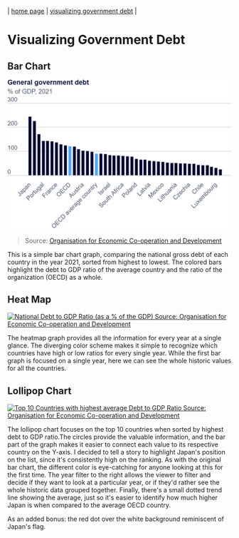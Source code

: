 | [home page](https://h-calderon.github.io/portfolio/) | [visualizing government debt](visualizing-government-debt.md) |

# Visualizing Government Debt

## Bar Chart

![bar chart gdp](debt-to-gdp.png)

> Source: <a href="https://www.oecd.org/en/data/indicators/general-government-debt.html?oecdcontrol-3122613a85-var3=2021">Organisation for Economic Co-operation and Development</a>

This is a simple bar chart graph, comparing the national gross debt of each country in the year 2021, sorted from highest to lowest. The colored bars highlight the debt to GDP ratio of the average country and the ratio of the organization (OECD) as a whole.

## Heat Map

<div class='tableauPlaceholder' id='viz1730578051935' style='position: relative'><noscript><a href='#'><img alt='National Debt to GDP Ratio (as a % of the GDP) Source: Organisation for Economic Co-operation and Development ' src='https:&#47;&#47;public.tableau.com&#47;static&#47;images&#47;De&#47;DebttoGDPRatio-Heatmap&#47;NationalDebttoGDPRatio&#47;1_rss.png' style='border: none' /></a></noscript><object class='tableauViz'  style='display:none;'><param name='host_url' value='https%3A%2F%2Fpublic.tableau.com%2F' /> <param name='embed_code_version' value='3' /> <param name='site_root' value='' /><param name='name' value='DebttoGDPRatio-Heatmap&#47;NationalDebttoGDPRatio' /><param name='tabs' value='no' /><param name='toolbar' value='yes' /><param name='static_image' value='https:&#47;&#47;public.tableau.com&#47;static&#47;images&#47;De&#47;DebttoGDPRatio-Heatmap&#47;NationalDebttoGDPRatio&#47;1.png' /> <param name='animate_transition' value='yes' /><param name='display_static_image' value='yes' /><param name='display_spinner' value='yes' /><param name='display_overlay' value='yes' /><param name='display_count' value='yes' /><param name='language' value='en-US' /></object></div>                
<script type='text/javascript'>                    
   var divElement = document.getElementById('viz1730578051935');                    
   var vizElement = divElement.getElementsByTagName('object')[0];                    
   vizElement.style.width='100%';vizElement.style.height=(divElement.offsetWidth*0.75)+'px';                    
   var scriptElement = document.createElement('script');                    
   scriptElement.src = 'https://public.tableau.com/javascripts/api/viz_v1.js';                    
   vizElement.parentNode.insertBefore(scriptElement, vizElement);                
</script>

The heatmap graph provides all the information for every year at a single glance. The diverging color scheme makes it simple to recognize which countries have high or low ratios for every single year. While the first bar graph is focused on a single year, here we can see the whole historic values for all the countries.

## Lollipop Chart

<div class='tableauPlaceholder' id='viz1730578089835' style='position: relative'><noscript><a href='#'><img alt='Top 10 Countries with highest average Debt to GDP Ratio  Source: Organisation for Economic Co-operation and Development ' src='https:&#47;&#47;public.tableau.com&#47;static&#47;images&#47;De&#47;DebttoGDPRatio_17305743972470&#47;Top10CountrieswithhighestaverageDebttoGDPRatio&#47;1_rss.png' style='border: none' /></a></noscript><object class='tableauViz'  style='display:none;'><param name='host_url' value='https%3A%2F%2Fpublic.tableau.com%2F' /> <param name='embed_code_version' value='3' /> <param name='site_root' value='' /><param name='name' value='DebttoGDPRatio_17305743972470&#47;Top10CountrieswithhighestaverageDebttoGDPRatio' /><param name='tabs' value='no' /><param name='toolbar' value='yes' /><param name='static_image' value='https:&#47;&#47;public.tableau.com&#47;static&#47;images&#47;De&#47;DebttoGDPRatio_17305743972470&#47;Top10CountrieswithhighestaverageDebttoGDPRatio&#47;1.png' /> <param name='animate_transition' value='yes' /><param name='display_static_image' value='yes' /><param name='display_spinner' value='yes' /><param name='display_overlay' value='yes' /><param name='display_count' value='yes' /><param name='language' value='en-US' /></object></div>                
<script type='text/javascript'>                    
   var divElement = document.getElementById('viz1730578089835');                    
   var vizElement = divElement.getElementsByTagName('object')[0];                    
   vizElement.style.width='100%';vizElement.style.height=(divElement.offsetWidth*0.75)+'px';                    
   var scriptElement = document.createElement('script');                    
   scriptElement.src = 'https://public.tableau.com/javascripts/api/viz_v1.js';                    
   vizElement.parentNode.insertBefore(scriptElement, vizElement);                
</script>

The lollipop chart focuses on the top 10 countries when sorted by highest debt to GDP ratio.The circles provide the valuable information, and the bar part of the graph makes it easier to connect each value to its respective country on the Y-axis. I decided to tell a story to highlight Japan's position on the list, since it's consistently high on the ranking. As with the original bar chart, the different color is eye-catching for anyone looking at this for the first time. The year filter to the right allows the viewer to filter and decide if they want to look at a particular year, or if they'd rather see the whole historic data grouped together. Finally, there's a small dotted trend line showing the average, just so it's easier to identify how much higher Japan is when compared to the average OECD country.

As an added bonus: the red dot over the white background reminiscent of Japan's flag.
